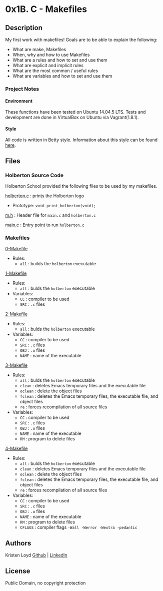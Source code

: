 # 0x1B. C - Makefiles

## Description
My first work with makefiles!
Goals are to be able to explain the following:
* What are make, Makefiles
* When, why and how to use Makefiles
* What are a rules and how to set and use them
* What are explicit and implicit rules
* What are the most common / useful rules
* What are variables and how to set and use them

### Project Notes
#### Environment
These functions have been tested on Ubuntu 14.04.5 LTS.
Tests and development are done in VirtualBox on Ubuntu via Vagrant(1.8.1).
#### Style
All code is written in Betty style. Information about this style can be found [here](https://github.com/holbertonschool/Betty/wiki).

 
## Files
### Holberton Source Code
Holberton School provided the following files to be used by my makefiles. 

[holberton.c](holberton.c) : prints the Holberton logo
* Prototype: `void print_holberton(void);`

[m.h](m.h) : Header file for `main.c` and `holberton.c`

[main.c](main.c) : Entry point to run `holberton.c`

### Makefiles
[0-Makefile](0-Makefile)
* Rules:
    * `all` : builds the `holberton` executable

[1-Makefile](1-Makefile)
* Rules:
    * `all` : bulds the `holberton` executable
* Variables:
    * `CC` : compiler to be used
    * `SRC` : `.c` files

[2-Makefile](2-Makefile)
* Rules:
    * `all` : bulds the `holberton` executable
* Variables:
    * `CC` : compiler to be used
    * `SRC` : `.c` files
    * `OBJ` : `.o` files
    * `NAME` : name of the executable

[3-Makefile](3-Makefile)
* Rules:
    * `all` : bulds the `holberton` executable
    * `clean` : deletes Emacs temporary files and the executable file
    * `oclean` : delete the object files
    * `fclean` : deletes the Emacs temporary files, the executable file, and object files
    * `re` : forces recompilation of all source files
* Variables:
    * `CC` : compiler to be used
    * `SRC` : `.c` files
    * `OBJ` : `.o` files
    * `NAME` : name of the executable
    * `RM` : program to delete files


[4-Makefile](4-Makefile)
* Rules:
    * `all` : bulds the `holberton` executable
    * `clean` : deletes Emacs temporary files and the executable file
    * `oclean` : delete the object files
    * `fclean` : deletes the Emacs temporary files, the executable file, and object files
    * `re` : forces recompilation of all source files
* Variables:
    * `CC` : compiler to be used
    * `SRC` : `.c` files
    * `OBJ` : `.o` files
    * `NAME` : name of the executable
    *  `RM` : program to delete files
    * `CFLAGS` : compiler flags `-Wall -Werror -Wextra -pedantic`

## Authors
Kristen Loyd        [Github](https://github.com/KRLoyd) |  [LinkedIn](https://www.linkedin.com/in/kristen-loyd-34984a92)

## License
Public Domain, no copyright protection
